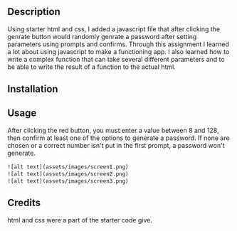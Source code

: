 # <Password-Generator>

## Description

Using starter html and css, I added a javascript file that after clicking the genrate button would randomly genrate a password after setting parameters using prompts and confirms. Through this assignment I learned a lot about using javascript to make a functioning app. I also learned how to write a complex function that can take several different parameters and to be able to write the result of a function to the actual html.

## Installation

## Usage

After clicking the red button, you must enter a value between 8 and 128, then confirm at least one of the options to generate a password. If none are chosen or a correct number isn't put in the first prompt, a password won't generate.

    ![alt text](assets/images/screen1.png)
    ![alt text](assets/images/screen2.png)
    ![alt text](assets/images/screen3.png)

## Credits

html and css were a part of the starter code give.
